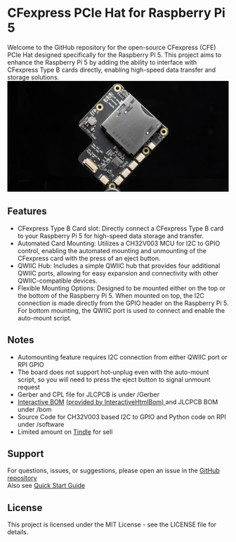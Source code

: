 # CFexpress PCIe Hat for Raspberry Pi 5
Welcome to the GitHub repository for the open-source CFexpress (CFE) PCIe Hat designed specifically for the Raspberry Pi 5. This project aims to enhance the Raspberry Pi 5 by adding the ability to interface with CFexpress Type B cards directly, enabling high-speed data transfer and storage solutions.
![](https://github.com/will127534/RPI5-CFE-Hat/blob/images/_DSC4473-3.jpg)

## Features
* CFexpress Type B Card slot: Directly connect a CFexpress Type B card to your Raspberry Pi 5 for high-speed data storage and transfer.
* Automated Card Mounting: Utilizes a CH32V003 MCU for I2C to GPIO control, enabling the automated mounting and unmounting of the CFexpress card with the press of an eject button.
* QWIIC Hub: Includes a simple QWIIC hub that provides four additional QWIIC ports, allowing for easy expansion and connectivity with other QWIIC-compatible devices.
* Flexible Mounting Options: Designed to be mounted either on the top or the bottom of the Raspberry Pi 5. When mounted on top, the I2C connection is made directly from the GPIO header on the Raspberry Pi 5. For bottom mounting, the QWIIC port is used to connect and enable the auto-mount script.

## Notes
* Automounting feature requires I2C connection from either QWIIC port or RPI GPIO
* The board does not support hot-unplug even with the auto-mount script, so you will need to press the eject button to signal unmount request
* Gerber and CPL file for JLCPCB is under /Gerber
* [Interactive BOM](https://htmlpreview.github.io/?https://github.com/will127534/RPI5-CFE-Hat/blob/main/bom/ibom.html) [(provided by InteractiveHtmlBom)
](https://github.com/openscopeproject/InteractiveHtmlBom) and JLCPCB BOM under /bom
* Source Code for CH32V003 based I2C to GPIO and Python code on RPI under /software
* Limited amount on [Tindle](https://www.tindie.com/products/34094/) for sell

## Support
For questions, issues, or suggestions, please open an issue in the [GitHub repository](https://github.com/will127534/RPI5-CFE-Hat/issues)  
Also see [Quick Start Guide](https://github.com/will127534/RPI5-CFE-Hat/wiki/RPI5-CFE-Hat-Quick-Start-Guide)

## License
This project is licensed under the MIT License - see the LICENSE file for details.
